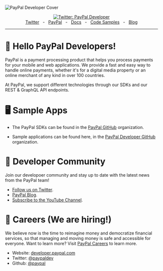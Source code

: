 ![PayPal Developer Cover](https://github.com/paypaldev/.github/blob/main/pp-cover.png)
<div align="center">
  <a href="https://twitter.com/paypaldev" target="_blank">
    <img alt="Twitter: PayPal Developer" src="https://img.shields.io/twitter/follow/paypaldev?style=social" />
  </a>
  <br />
  <a href="https://twitter.com/paypaldev" target="_blank">Twitter</a>
    <span>&nbsp;&nbsp;-&nbsp;&nbsp;</span>
  <a href="https://www.paypal.com/us/home" target="_blank">PayPal</a>
    <span>&nbsp;&nbsp;-&nbsp;&nbsp;</span>
  <a href="https://developer.paypal.com/home" target="_blank">Docs</a>
    <span>&nbsp;&nbsp;-&nbsp;&nbsp;</span>
  <a href="https://github.com/paypaldev" target="_blank">Code Samples</a>
    <span>&nbsp;&nbsp;-&nbsp;&nbsp;</span>
  <a href="https://dev.to/paypaldeveloper" target="_blank">Blog</a>
  <br />
  <hr />
</div>

# 👋 Hello PayPal Developers!

PayPal is a payment processing product that helps you process payments for your mobile and web applications. We provide a fast and easy way to handle online payments, whether it's for a digital media property or an online merchant of any kind in over 100 countries.

At PayPal, we support different technologies through our SDKs and our REST & GraphQL API endpoints.

# 🖥️ Sample Apps

- The PayPal SDKs can be found in the [PayPal GitHub](https://github.com/paypal) organization.

- Sample applications can be found here, in the [PayPal Developer GitHub](https://github.com/paypal-examples) organization.

# 🤠 Developer Community

Join our developoer community and stay up to date with the latest news from the PayPal team!

- [Follow us on Twitter](https://twitter.com/paypaldev).
- [PayPal Blog](https://dev.to/paypaldeveloper).
- [Subscribe to the YouTube Channel](https://www.youtube.com/channel/UCvNxReTAQudFN4RQth9r_6A/videos).

# 💼 Careers (We are hiring!)

We believe now is the time to reimagine money and democratize financial services, so that managing and moving money is safe and accessible for everyone. Want to learn more? Visit [PayPal Careers](https://careers.pypl.com/home/) to learn more.

* Website: [developer.paypal.com](https://developer.paypal.com)
* Twitter: [@paypaldev](https://twitter.com/paypaldev)
* Github:  [@paypal](https://github.com/paypal)
